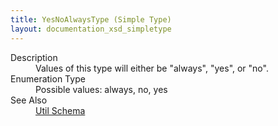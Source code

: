 ```yaml
---
title: YesNoAlwaysType (Simple Type)
layout: documentation_xsd_simpletype
---
```

<dl>
  <dt>Description</dt>
  <dd>Values of this type will either be "always", "yes", or "no".</dd>
  <dt>Enumeration Type</dt>
  <dd>Possible values: always, no, yes</dd>
  <dt>See Also</dt>
  <dd>
    <a href="../util">Util Schema</a>
  </dd>
</dl>

